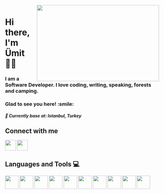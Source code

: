
<img src="https://media1.giphy.com/media/GkxD84yRid3F7p4xze/giphy.gif?cid=790b76111fe322c78a447784b6cfbe5ea21c4ebcc4232707&rid=giphy.gif&ct=g" align="right" width="400" height="250">

<h1 align="left">Hi there, I'm Ümit 👋🏻 </h1>
<h3 align="left"> I am a Software Developer. I love coding, writing, speaking, forests and camping. </h3>
<h3 align="left"> Glad to see you here! :smile: </h3>
<h5 align="left">📍 Currently base at: Istanbul, Turkey</h5>





<div size='20px'> 
<h2 align='left'> Connect with me </h2>
<p align='left'>
<a href = 'https://www.linkedin.com/in/%C3%BCmit-geni%C5%9F-aa730114a/'> <img width = '35px' align= 'center' src="https://raw.githubusercontent.com/rahulbanerjee26/githubAboutMeGenerator/main/icons/linked-in-alt.svg"/></a>  
<a href = 'https://www.github.com/umitgenis'> <img width = '35px' align= 'center' src="https://raw.githubusercontent.com/rahulbanerjee26/githubAboutMeGenerator/main/icons/github.svg"/></a> 
 


</p>
</div>

<h2 align='left''> Languages and Tools 💻 </h2>
<p align='left'>
<img width ='44px' align='center' src ='https://raw.githubusercontent.com/rahulbanerjee26/githubAboutMeGenerator/main/icons/laravel.svg'> 
<img width ='44px' align='center' src ='https://raw.githubusercontent.com/rahulbanerjee26/githubAboutMeGenerator/main/icons/php.svg'> 
<img width ='44px' align='center' src ='https://raw.githubusercontent.com/rahulbanerjee26/githubAboutMeGenerator/main/icons/reactjs.svg'>                          
<img width ='44px' align='center' src ='https://raw.githubusercontent.com/rahulbanerjee26/githubAboutMeGenerator/main/icons/javascript.svg'>
<img width ='44px' align='center' src ='https://raw.githubusercontent.com/rahulbanerjee26/githubAboutMeGenerator/main/icons/bootstrap.svg'>
<img width ='44px' align='center' src ='https://raw.githubusercontent.com/rahulbanerjee26/githubAboutMeGenerator/main/icons/css.svg'>                  
<img width ='44px' align='center' src ='https://raw.githubusercontent.com/rahulbanerjee26/githubAboutMeGenerator/main/icons/html.svg'>  
<img width ='44px' align='center' src ='https://raw.githubusercontent.com/rahulbanerjee26/githubAboutMeGenerator/main/icons/nodejs.svg'>
<img width ='44px' align='center' src ='https://raw.githubusercontent.com/rahulbanerjee26/githubAboutMeGenerator/main/icons/git.svg'>
<img width ='44px' align='center' src ='https://raw.githubusercontent.com/rahulbanerjee26/githubAboutMeGenerator/main/icons/github.svg'>

<!--
<img width ='44px' align='center' src ='https://raw.githubusercontent.com/rahulbanerjee26/githubAboutMeGenerator/main/icons/nextjs.svg'>
<img width ='44px' align='center' src ='https://raw.githubusercontent.com/rahulbanerjee26/githubAboutMeGenerator/main/icons/bulma.svg'> 
<img width ='44px' align='center' src ='https://raw.githubusercontent.com/rahulbanerjee26/githubAboutMeGenerator/main/icons/sass.svg'>
<img width ='44px' align='center' src ='https://raw.githubusercontent.com/rahulbanerjee26/githubAboutMeGenerator/main/icons/illustrator.svg'>
<img width ='44px' align='center' src ='https://raw.githubusercontent.com/rahulbanerjee26/githubAboutMeGenerator/main/icons/figma.svg'>
<img width ='44px' align='center' src ='https://raw.githubusercontent.com/rahulbanerjee26/githubAboutMeGenerator/main/icons/sketch.svg'>
<img width ='44px' align='center' src ='https://upload.wikimedia.org/wikipedia/commons/c/c2/Adobe_XD_CC_icon.svg'>
<img width ='44px' align='center' src ='https://raw.githubusercontent.com/rahulbanerjee26/githubAboutMeGenerator/main/icons/firebase.svg'> 
<img width ='44px' align='center' src ='https://mui.com/static/logo.png'>
-->

<br>
</p>
<br>


<!--
**umitgenis/umitgenis** is a ✨ _special_ ✨ repository because its `README.md` (this file) appears on your GitHub profile.

Here are some ideas to get you started:

- 🔭 I’m currently working on ...
- 🌱 I’m currently learning ...
- 👯 I’m looking to collaborate on ...
- 🤔 I’m looking for help with ...
- 💬 Ask me about ...
- 📫 How to reach me: ...
- 😄 Pronouns: ...
- ⚡ Fun fact: ...
-->

